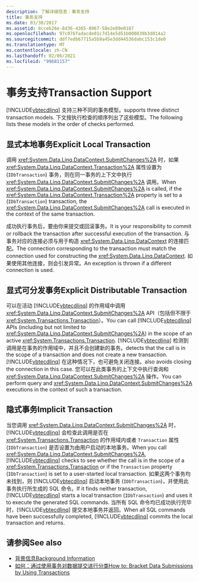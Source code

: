 ```yaml
---
description: 了解详细信息：事务支持
title: 事务支持
ms.date: 03/30/2017
ms.assetid: 8cceb26e-8d36-4365-8967-58e2e89e0187
ms.openlocfilehash: 97c076fadacde01c7d14e5d51b000839b3d014a2
ms.sourcegitcommit: ddf7edb67715a5b9a45e3dd44536dabc153c1de0
ms.translationtype: MT
ms.contentlocale: zh-CN
ms.lasthandoff: 02/06/2021
ms.locfileid: "99681157"
---
```

# <a name="transaction-support"></a><span data-ttu-id="8abb9-103">事务支持</span><span class="sxs-lookup"><span data-stu-id="8abb9-103">Transaction Support</span></span>

[!INCLUDE[vbtecdlinq](../../../../../../includes/vbtecdlinq-md.md)] <span data-ttu-id="8abb9-104">支持三种不同的事务模型。</span><span class="sxs-lookup"><span data-stu-id="8abb9-104">supports three distinct transaction models.</span></span> <span data-ttu-id="8abb9-105">下文按执行检查的顺序列出了这些模型。</span><span class="sxs-lookup"><span data-stu-id="8abb9-105">The following lists these models in the order of checks performed.</span></span>  
  
## <a name="explicit-local-transaction"></a><span data-ttu-id="8abb9-106">显式本地事务</span><span class="sxs-lookup"><span data-stu-id="8abb9-106">Explicit Local Transaction</span></span>  

 <span data-ttu-id="8abb9-107">调用 <xref:System.Data.Linq.DataContext.SubmitChanges%2A> 时，如果 <xref:System.Data.Linq.DataContext.Transaction%2A> 属性设置为 (`IDbTransaction`) 事务，则在同一事务的上下文中执行 <xref:System.Data.Linq.DataContext.SubmitChanges%2A> 调用。</span><span class="sxs-lookup"><span data-stu-id="8abb9-107">When <xref:System.Data.Linq.DataContext.SubmitChanges%2A> is called, if the <xref:System.Data.Linq.DataContext.Transaction%2A> property is set to a (`IDbTransaction`) transaction, the <xref:System.Data.Linq.DataContext.SubmitChanges%2A> call is executed in the context of the same transaction.</span></span>  
  
 <span data-ttu-id="8abb9-108">成功执行事务后，要由你来提交或回滚事务。</span><span class="sxs-lookup"><span data-stu-id="8abb9-108">It is your responsibility to commit or rollback the transaction after successful execution of the transaction.</span></span> <span data-ttu-id="8abb9-109">与事务对应的连接必须与用于构造 <xref:System.Data.Linq.DataContext> 的连接匹配。</span><span class="sxs-lookup"><span data-stu-id="8abb9-109">The connection corresponding to the transaction must match the connection used for constructing the <xref:System.Data.Linq.DataContext>.</span></span> <span data-ttu-id="8abb9-110">如果使用其他连接，则会引发异常。</span><span class="sxs-lookup"><span data-stu-id="8abb9-110">An exception is thrown if a different connection is used.</span></span>  
  
## <a name="explicit-distributable-transaction"></a><span data-ttu-id="8abb9-111">显式可分发事务</span><span class="sxs-lookup"><span data-stu-id="8abb9-111">Explicit Distributable Transaction</span></span>  

 <span data-ttu-id="8abb9-112">可以在活动 [!INCLUDE[vbtecdlinq](../../../../../../includes/vbtecdlinq-md.md)] 的作用域中调用 <xref:System.Data.Linq.DataContext.SubmitChanges%2A> API（包括但不限于 <xref:System.Transactions.Transaction>）。</span><span class="sxs-lookup"><span data-stu-id="8abb9-112">You can call [!INCLUDE[vbtecdlinq](../../../../../../includes/vbtecdlinq-md.md)] APIs (including but not limited to <xref:System.Data.Linq.DataContext.SubmitChanges%2A>) in the scope of an active <xref:System.Transactions.Transaction>.</span></span> [!INCLUDE[vbtecdlinq](../../../../../../includes/vbtecdlinq-md.md)] <span data-ttu-id="8abb9-113">检测到调用是在事务的作用域中，并且不会创建新的事务。</span><span class="sxs-lookup"><span data-stu-id="8abb9-113">detects that the call is in the scope of a transaction and does not create a new transaction.</span></span> [!INCLUDE[vbtecdlinq](../../../../../../includes/vbtecdlinq-md.md)] <span data-ttu-id="8abb9-114">在这种情况下，也可避免关闭连接。</span><span class="sxs-lookup"><span data-stu-id="8abb9-114">also avoids closing the connection in this case.</span></span> <span data-ttu-id="8abb9-115">您可以在此类事务的上下文中执行查询和 <xref:System.Data.Linq.DataContext.SubmitChanges%2A> 操作。</span><span class="sxs-lookup"><span data-stu-id="8abb9-115">You can perform query and <xref:System.Data.Linq.DataContext.SubmitChanges%2A> executions in the context of such a transaction.</span></span>  
  
## <a name="implicit-transaction"></a><span data-ttu-id="8abb9-116">隐式事务</span><span class="sxs-lookup"><span data-stu-id="8abb9-116">Implicit Transaction</span></span>  

 <span data-ttu-id="8abb9-117">当您调用 <xref:System.Data.Linq.DataContext.SubmitChanges%2A> 时，[!INCLUDE[vbtecdlinq](../../../../../../includes/vbtecdlinq-md.md)] 会检查此调用是否在 <xref:System.Transactions.Transaction> 的作用域内或者 `Transaction` 属性 (`IDbTransaction`) 是否设置为由用户启动的本地事务。</span><span class="sxs-lookup"><span data-stu-id="8abb9-117">When you call <xref:System.Data.Linq.DataContext.SubmitChanges%2A>, [!INCLUDE[vbtecdlinq](../../../../../../includes/vbtecdlinq-md.md)] checks to see whether the call is in the scope of a <xref:System.Transactions.Transaction> or if the `Transaction` property (`IDbTransaction`) is set to a user-started local transaction.</span></span> <span data-ttu-id="8abb9-118">如果这两个事务均未找到，则 [!INCLUDE[vbtecdlinq](../../../../../../includes/vbtecdlinq-md.md)] 启动本地事务 (`IDbTransaction`)，并使用此事务执行所生成的 SQL 命令。</span><span class="sxs-lookup"><span data-stu-id="8abb9-118">If it finds neither transaction, [!INCLUDE[vbtecdlinq](../../../../../../includes/vbtecdlinq-md.md)] starts a local transaction (`IDbTransaction`) and uses it to execute the generated SQL commands.</span></span> <span data-ttu-id="8abb9-119">当所有 SQL 命令均已成功执行完毕时，[!INCLUDE[vbtecdlinq](../../../../../../includes/vbtecdlinq-md.md)] 提交本地事务并返回。</span><span class="sxs-lookup"><span data-stu-id="8abb9-119">When all SQL commands have been successfully completed, [!INCLUDE[vbtecdlinq](../../../../../../includes/vbtecdlinq-md.md)] commits the local transaction and returns.</span></span>  
  
## <a name="see-also"></a><span data-ttu-id="8abb9-120">请参阅</span><span class="sxs-lookup"><span data-stu-id="8abb9-120">See also</span></span>

- [<span data-ttu-id="8abb9-121">背景信息</span><span class="sxs-lookup"><span data-stu-id="8abb9-121">Background Information</span></span>](background-information.md)
- [<span data-ttu-id="8abb9-122">如何：通过使用事务对数据提交进行分类</span><span class="sxs-lookup"><span data-stu-id="8abb9-122">How to: Bracket Data Submissions by Using Transactions</span></span>](how-to-bracket-data-submissions-by-using-transactions.md)

